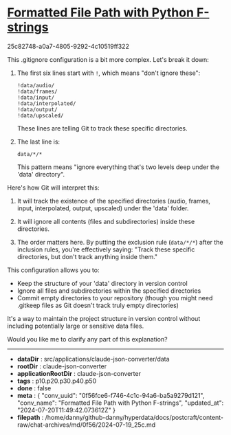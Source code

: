# [Formatted File Path with Python F-strings](https://claude.ai/chat/0f56fce6-f746-4c1c-94a6-ba5a9279d121)

25c82748-a0a7-4805-9292-4c10519ff322

 This .gitignore configuration is a bit more complex. Let's break it down:

1. The first six lines start with `!`, which means "don't ignore these":
   ```
   !data/audio/
   !data/frames/
   !data/input/
   !data/interpolated/
   !data/output/
   !data/upscaled/
   ```
   These lines are telling Git to track these specific directories.

2. The last line is:
   ```
   data/*/*
   ```
   This pattern means "ignore everything that's two levels deep under the 'data' directory".

Here's how Git will interpret this:

1. It will track the existence of the specified directories (audio, frames, input, interpolated, output, upscaled) under the 'data' folder.

2. It will ignore all contents (files and subdirectories) inside these directories.

3. The order matters here. By putting the exclusion rule (`data/*/*`) after the inclusion rules, you're effectively saying: "Track these specific directories, but don't track anything inside them."

This configuration allows you to:
- Keep the structure of your 'data' directory in version control
- Ignore all files and subdirectories within the specified directories
- Commit empty directories to your repository (though you might need .gitkeep files as Git doesn't track truly empty directories)

It's a way to maintain the project structure in version control without including potentially large or sensitive data files.

Would you like me to clarify any part of this explanation?

---

* **dataDir** : src/applications/claude-json-converter/data
* **rootDir** : claude-json-converter
* **applicationRootDir** : claude-json-converter
* **tags** : p10.p20.p30.p40.p50
* **done** : false
* **meta** : {
  "conv_uuid": "0f56fce6-f746-4c1c-94a6-ba5a9279d121",
  "conv_name": "Formatted File Path with Python F-strings",
  "updated_at": "2024-07-20T11:49:42.073612Z"
}
* **filepath** : /home/danny/github-danny/hyperdata/docs/postcraft/content-raw/chat-archives/md/0f56/2024-07-19_25c.md
